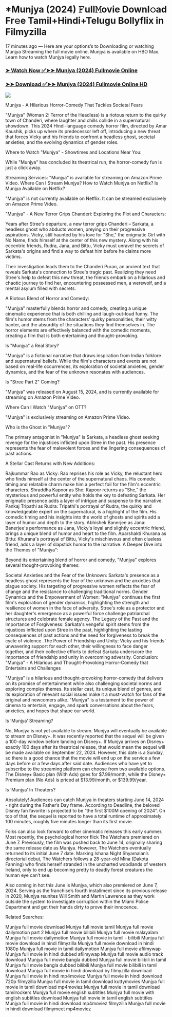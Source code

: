 # *Munjya (2024) 𝙵ull𝙼ovie Downl𝚘ad Fr𝚎e Tamil+Hindi+Telugu Bollyflix in Filmyzilla
17 minutes ago — Here are your options’s to Downloading or watching Munjya Streaming the full movie online. Munjya is available on HBO Max. Learn how to watch Munjya legally here.


### [➤ Watch Now ✅➤➤ Munjya (2024) Fullmovie Online](https://t.co/Poalw6rIRm)

### [➤➤ Download ✅➤➤ Munjya (2024) Fullmovie Online HD](https://t.co/Poalw6rIRm)

<p dir="auto"><a href="https://t.co/Poalw6rIRm" title="PLAY NOW" rel="nofollow"><img src="https://i.imgur.com/jhNGoEt.gif" style="max-width: 100%;"></a></p>


Munjya - A Hilarious Horror-Comedy That Tackles Societal Fears

"Munjya" (Woman 2: Terror of the Headless) is a riotous return to the quirky town of Chanderi, where laughter and chills collide in a supernatural showdown. This 2024 Hindi-language comedy horror film, directed by Amar Kaushik, picks up where its predecessor left off, introducing a new threat that forces Vicky and his friends to confront a headless ghost, societal anxieties, and the evolving dynamics of gender roles.

Where to Watch "Munjya" - Showtimes and Locations Near You:

While "Munjya" has concluded its theatrical run, the horror-comedy fun is just a click away.

Streaming Services: "Munjya" is available for streaming on Amazon Prime Video.
Where Can I Stream Munjya? How to Watch Munjya on Netflix? Is Munjya Available on Netflix?

"Munjya" is not currently available on Netflix. It can be streamed exclusively on Amazon Prime Video.

"Munjya" - A New Terror Grips Chanderi: Exploring the Plot and Characters:

Years after Stree's departure, a new terror grips Chanderi – Sarkata, a headless ghost who abducts women, preying on their progressive aspirations. Vicky, still haunted by his love for "She," the enigmatic Girl with No Name, finds himself at the center of this new mystery. Along with his eccentric friends, Rudra, Jana, and Bittu, Vicky must unravel the secrets of Sarkata's origins and find a way to defeat him before he claims more victims.

Their investigation leads them to the Chanderi Puran, an ancient text that reveals Sarkata's connection to Stree's tragic past. Realizing they need Stree's help to defeat this new threat, the friends embark on a hilarious and chaotic journey to find her, encountering possessed men, a werewolf, and a mental asylum filled with secrets.

A Riotous Blend of Horror and Comedy:

"Munjya" masterfully blends horror and comedy, creating a unique cinematic experience that is both chilling and laugh-out-loud funny. The film's humor stems from the characters' quirky personalities, their witty banter, and the absurdity of the situations they find themselves in. The horror elements are effectively balanced with the comedic moments, creating a film that is both entertaining and thought-provoking.

Is "Munjya" a Real Story?

"Munjya" is a fictional narrative that draws inspiration from Indian folklore and supernatural beliefs. While the film's characters and events are not based on real-life occurrences, its exploration of societal anxieties, gender dynamics, and the fear of the unknown resonates with audiences.

Is "Stree Part 2" Coming?

"Munjya" was released on August 15, 2024, and is currently available for streaming on Amazon Prime Video.

Where Can I Watch "Munjya" on OTT?

"Munjya" is exclusively streaming on Amazon Prime Video.

Who is the Ghost in "Munjya"?

The primary antagonist in "Munjya" is Sarkata, a headless ghost seeking revenge for the injustices inflicted upon Stree in the past. His presence represents the fear of malevolent forces and the lingering consequences of past actions.

A Stellar Cast Returns with New Additions:

Rajkummar Rao as Vicky: Rao reprises his role as Vicky, the reluctant hero who finds himself at the center of the supernatural chaos. His comedic timing and relatable charm make him a perfect foil for the film's eccentric characters.
Shraddha Kapoor as She: Kapoor returns as "She," the mysterious and powerful entity who holds the key to defeating Sarkata. Her enigmatic presence adds a layer of intrigue and suspense to the narrative.
Pankaj Tripathi as Rudra: Tripathi's portrayal of Rudra, the quirky and knowledgeable expert on the supernatural, is a highlight of the film. His comedic timing and his insights into the world of ghosts and spirits add a layer of humor and depth to the story.
Abhishek Banerjee as Jana: Banerjee's performance as Jana, Vicky's loyal and slightly eccentric friend, brings a unique blend of humor and heart to the film.
Aparshakti Khurana as Bittu: Khurana's portrayal of Bittu, Vicky's mischievous and often clueless friend, adds a layer of slapstick humor to the narrative.
A Deeper Dive into the Themes of "Munjya":

Beyond its entertaining blend of horror and comedy, "Munjya" explores several thought-provoking themes:

Societal Anxieties and the Fear of the Unknown: Sarkata's presence as a headless ghost represents the fear of the unknown and the anxieties that plague society. His targeting of progressive women reflects the fear of change and the resistance to challenging traditional norms.
Gender Dynamics and the Empowerment of Women: "Munjya" continues the first film's exploration of gender dynamics, highlighting the strength and resilience of women in the face of adversity. Stree's role as a protector and her daughter's emergence as a powerful force challenge patriarchal structures and celebrate female agency.
The Legacy of the Past and the Importance of Forgiveness: Sarkata's vengeful spirit stems from the injustices inflicted upon Stree in the past, highlighting the lasting consequences of past actions and the need for forgiveness to break the cycle of violence.
The Power of Friendship and Unity: Vicky and his friends' unwavering support for each other, their willingness to face danger together, and their collective efforts to defeat Sarkata underscore the importance of friendship and unity in overcoming adversity.
Conclusion: "Munjya" - A Hilarious and Thought-Provoking Horror-Comedy that Entertains and Challenges

"Munjya" is a hilarious and thought-provoking horror-comedy that delivers on its promise of entertainment while also challenging societal norms and exploring complex themes. Its stellar cast, its unique blend of genres, and its exploration of relevant social issues make it a must-watch for fans of the original and newcomers alike. "Munjya" is a testament to the power of cinema to entertain, engage, and spark conversations about the fears, anxieties, and hopes that shape our world.


Is ‘Munjya’ Streaming?

No, Munjya is not yet available to stream. Munjya will eventually be available to stream on Disney+. It was recently reported that the sequel will be given a 100-day window before landing on Disney+. If Munjya arrives on Disney+ exactly 100 days after its theatrical release, that would mean the sequel will be made available on September 22, 2024. However, this date is a Sunday, so there is a good chance that the movie will end up on the service a few days before or a few days after said date. Audiences who have yet to subscribe to the streaming platform can choose from two available options. The Disney+ Basic plan (With Ads) goes for $7.99/month, while the Disney+ Premium plan (No Ads) is priced at $13.99/month, or $139.99/year.

Is ‘Munjya’ In Theaters?

Absolutely! Audiences can catch Munjya in theaters starting June 14, 2024 - right during the Father’s Day frame. According to Deadline, the beloved Disney fan favorite is projected to be “the first $100M opening of 2024”. On top of that, the sequel is reported to have a total runtime of approximately 100 minutes, roughly five minutes longer than its first movie.

Folks can also look forward to other cinematic releases this early summer. Most recently, the psychological horror flick The Watchers premiered on June 7. Previously, the film was pushed back to June 14, originally sharing the same release date as Munjya. However, The Watchers eventually returned to its initial June 7 date. Marking Ishana Night Shyamalan’s directorial debut, The Watchers follows a 28-year-old Mina (Dakota Fanning) who finds herself stranded in the uncharted woodlands of western Ireland, only to end up becoming pretty to deadly forest creatures the human eye can’t see.

Also coming in hot this June is Munjya, which also premiered on June 7, 2024. Serving as the franchise’s fourth installment since its previous release in 2020, Munjya reunites Will Smith and Martin Lawrence as they work outside the system to investigate corruption within the Miami Police Department and get their hands dirty to prove their innocence.


Related Searches:

Munjya full movie download
Munjya full movie tamil
Munjya full movie dailymotion part 2
Munjya full movie bilibili
Munjya full movie malayalam
Munjya full movie dailymotion
Munjya full movie in tamil - bilibili
Munjya full movie download in hindi filmyzilla
Munjya full movie download in hindi 1080p
Munjya full movie in tamil dailymotion
Munjya full movie afilmywap
Munjya full movie in hindi dubbed afilmywap
Munjya full movie audio track download
Munjya full movie bangla dubbed
Munjya full movie bilibili in tamil
Munjya full movie bangla dubbed bilibili
Munjya full movie bilibili in tamil download
Munjya full movie in hindi download by filmyzilla
download Munjya full movie in hindi mp4moviez
Munjya full movie in hindi download 720p filmyzilla
Munjya full movie in tamil download kuttymovies
Munjya full movie in tamil download mp4moviez
Munjya full movie in tamil download tamilrockers
Munjya full movie english subtitles
Munjya full movie with english subtitles download
Munjya full movie in tamil english subtitles
Munjya full movie in hindi download mp4moviez filmyzilla
Munjya full movie in hindi download filmymeet mp4moviez
